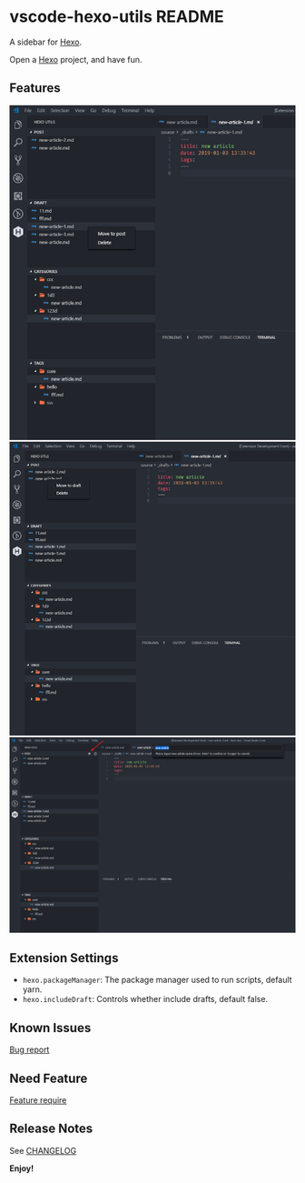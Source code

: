# vscode-hexo-utils README

A sidebar for [Hexo].

Open a [Hexo] project, and have fun.

## Features

![screen1](docs-images/screen1.png)
![screen2](docs-images/screen2.png)
![screen3](docs-images/screen3.png)

## Extension Settings

- `hexo.packageManager`: The package manager used to run scripts, default yarn.
- `hexo.includeDraft`: Controls whether include drafts, default false.

## Known Issues

[Bug report](https://github.com/cwxyz007/vscode-hexo-utils/issues)

## Need Feature

[Feature require](https://github.com/cwxyz007/vscode-hexo-utils/issues)

## Release Notes

See [CHANGELOG](CHANGELOG.md)

**Enjoy!**

[hexo]: https://hexo.io
